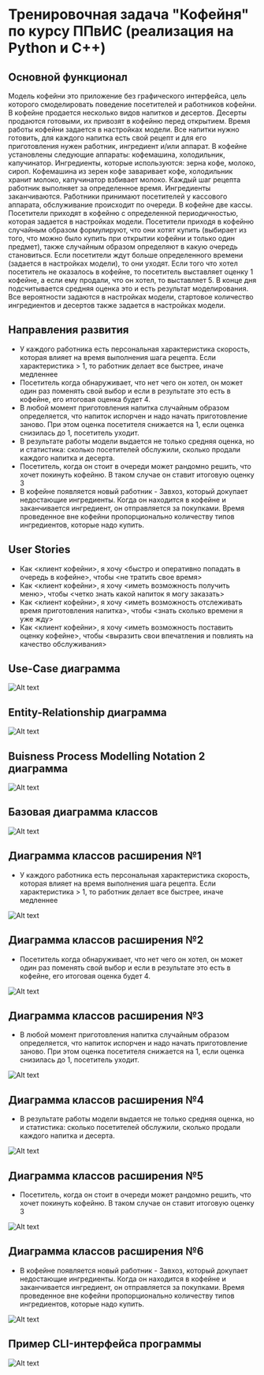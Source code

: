 # Тренировочная задача "Кофейня" по курсу ППвИС (реализация на Python и C++)

## Основной функционал
Модель кофейни это приложение без графического интерфейса, цель которого смоделировать поведение посетителей и работников кофейни. В кофейне продается несколько видов напитков и десертов. Десерты продаются готовыми, их привозят в кофейню перед открытием. Время работы кофейни задается в настройках модели. Все напитки нужно готовить, для каждого напитка есть свой рецепт и для его приготовления нужен работник, ингредиент и/или аппарат. В кофейне установлены следующие аппараты: кофемашина, холодильник, капучинатор. Ингредиенты, которые используются: зерна кофе, молоко, сироп. Кофемашина из зерен кофе заваривает кофе, холодильник хранит молоко, капучинатор взбивает молоко. Каждый шаг рецепта работник выполняет за определенное время. Ингредиенты заканчиваются. Работники принимают посетителей у кассового аппарата, обслуживание происходит по очереди. В кофейне две кассы. Посетители приходят в кофейню с определенной периодичностью, которая задается в настройках модели. Посетители приходя в кофейню случайным образом формулируют, что они хотят купить (выбирает из того, что можно было купить при открытии кофейни и только один предмет), также случайным образом определяют в какую очередь становиться. Если посетители ждут больше определенного времени (задается в настройках модели), то они уходят. Если того что хотел посетитель не оказалось в кофейне, то посетитель выставляет оценку 1 кофейне, а если ему продали, что он хотел, то выставляет 5. В конце дня подсчитывается средняя оценка это и есть результат моделирования. Все вероятности задаются в настройках модели, стартовое количество ингредиентов и десертов также задается в настройках модели.

## Направления развития
- У каждого работника есть персональная характеристика скорость, которая влияет на время выполнения шага рецепта. Если характеристика > 1, то работник делает все быстрее, иначе медленнее
- Посетитель когда обнаруживает, что нет чего он хотел, он может один раз поменять свой выбор и если в результате это есть в кофейне, его итоговая оценка будет 4.
- В любой момент приготовления напитка случайным образом определяется, что напиток испорчен и надо начать приготовление заново. При этом оценка посетителя снижается на 1, если оценка снизилась до 1, посетитель уходит.
- В результате работы модели выдается не только средняя оценка, но и статистика: сколько посетителей обслужили, сколько продали каждого напитка и десерта.
- Посетитель, когда он стоит в очереди может рандомно решить, что хочет покинуть кофейню. В таком случае он ставит итоговую оценку 3
- В кофейне появляется новый работник - Завхоз, который докупает недостающие ингредиенты. Когда он находится в кофейне и заканчивается ингредиент, он отправляется за покупками. Время проведенное вне кофейни пропорционально количеству типов ингредиентов, которые надо купить.

## User Stories
- Как <клиент кофейни>, я хочу <быстро и оперативно попадать в очередь в кофейне>, чтобы <не тратить свое время>
- Как <клиент кофейни>, я хочу <иметь возможность получить меню>, чтобы <четко знать какой напиток я могу заказать>
- Как <клиент кофейни>, я хочу <иметь возможность отслеживать время приготовления напитка>, чтобы <знать сколько времени я уже жду>
- Как <клиент кофейни>, я хочу <иметь возможность поставить оценку кофейне>, чтобы <выразить свои впечатления и повлиять на качество обслуживания>

## Use-Case диаграмма
![Alt text](https://github.com/aswejei/cafe_ppvis/blob/master/docs/use_case_cafe.png "Use-Case диаграмма")

## Entity-Relationship диаграмма
![Alt text](https://github.com/aswejei/cafe_ppvis/blob/master/docs/ER_cafe.png "Entity-Telationship диаграмма")

## Buisness Process Modelling Notation 2 диаграмма
![Alt text](https://github.com/aswejei/cafe_ppvis/blob/master/docs/cafe_bpmn.png "Buisness Process Modelling Notation 2 диаграмма")

## Базовая диаграмма классов
![Alt text](https://github.com/aswejei/cafe_ppvis/blob/master/docs/Class%20Diagrams/base.png "Базовая диаграмма классов")

## Диаграмма классов расширения №1
- У каждого работника есть персональная характеристика скорость, которая влияет на время выполнения шага рецепта. Если характеристика > 1, то работник делает все быстрее, иначе медленнее

![Alt text](https://github.com/aswejei/cafe_ppvis/blob/master/docs/Class%20Diagrams/extension1/Extension1.png "Диаграмма классов расширения №1")

## Диаграмма классов расширения №2
- Посетитель когда обнаруживает, что нет чего он хотел, он может один раз поменять свой выбор и если в результате это есть в кофейне, его итоговая оценка будет 4.

![Alt text](https://github.com/aswejei/cafe_ppvis/blob/master/docs/Class%20Diagrams/extension2/Extension2.png "Диаграмма классов расширения №2")

## Диаграмма классов расширения №3
- В любой момент приготовления напитка случайным образом определяется, что напиток испорчен и надо начать приготовление заново. При этом оценка посетителя снижается на 1, если оценка снизилась до 1, посетитель уходит.

![Alt text](https://github.com/aswejei/cafe_ppvis/blob/master/docs/Class%20Diagrams/extension3/Extension3.png "Диаграмма классов расширения №3")

## Диаграмма классов расширения №4
- В результате работы модели выдается не только средняя оценка, но и статистика: сколько посетителей обслужили, сколько продали каждого напитка и десерта.

![Alt text](https://github.com/aswejei/cafe_ppvis/blob/master/docs/Class%20Diagrams/extension4/Extension4.png "Диаграмма классов расширения №4")

## Диаграмма классов расширения №5
- Посетитель, когда он стоит в очереди может рандомно решить, что хочет покинуть кофейню. В таком случае он ставит итоговую оценку 3

![Alt text](https://github.com/aswejei/cafe_ppvis/blob/master/docs/Class%20Diagrams/extension5/Extension5.png "Диаграмма классов расширения №5")

## Диаграмма классов расширения №6
- В кофейне появляется новый работник - Завхоз, который докупает недостающие ингредиенты. Когда он находится в кофейне и заканчивается ингредиент, он отправляется за покупками. Время проведенное вне кофейни пропорционально количеству типов ингредиентов, которые надо купить.

![Alt text](https://github.com/aswejei/cafe_ppvis/blob/master/docs/Class%20Diagrams/extension6/Extension6.png "Диаграмма классов расширения №6")

## Пример CLI-интерфейса программы
![Alt text](https://github.com/aswejei/cafe_ppvis/blob/master/docs/console_UI_cafe.png "Пример консольного интерфеса модели кофейни")